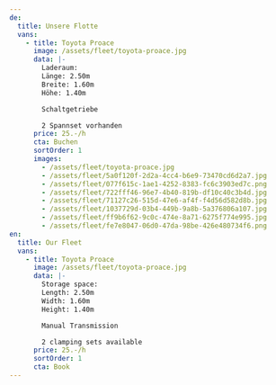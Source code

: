 ```yaml
---
de:
  title: Unsere Flotte
  vans:
    - title: Toyota Proace
      image: /assets/fleet/toyota-proace.jpg
      data: |-
        Laderaum:
        Länge: 2.50m
        Breite: 1.60m
        Höhe: 1.40m

        Schaltgetriebe

        2 Spannset vorhanden
      price: 25.-/h
      cta: Buchen
      sortOrder: 1
      images:
        - /assets/fleet/toyota-proace.jpg
        - /assets/fleet/5a0f120f-2d2a-4cc4-b6e9-73470cd6d2a7.jpg
        - /assets/fleet/077f615c-1ae1-4252-8383-fc6c3903ed7c.png
        - /assets/fleet/722fff46-96e7-4b40-819b-df10c40c3b4d.jpg
        - /assets/fleet/71127c26-515d-47e6-af4f-f4d56d582d8b.jpg
        - /assets/fleet/1037729d-03b4-449b-9a8b-5a376806a107.jpg
        - /assets/fleet/ff9b6f62-9c0c-474e-8a71-6275f774e995.jpg
        - /assets/fleet/fe7e8047-06d0-47da-98be-426e480734f6.png
en:
  title: Our Fleet
  vans:
    - title: Toyota Proace
      image: /assets/fleet/toyota-proace.jpg
      data: |-
        Storage space:
        Length: 2.50m
        Width: 1.60m
        Height: 1.40m

        Manual Transmission

        2 clamping sets available
      price: 25.-/h
      sortOrder: 1
      cta: Book
---
```

